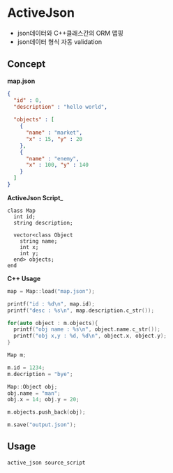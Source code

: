 ActiveJson
==========

* json데이터와 C++클래스간의 ORM 맵핑
* json데이터 형식 자동 validation

Concept
----
__map.json__
```JSON
{
  "id" : 0,
  "description" : "hello world",
  
  "objects" : [
    {
      "name" : "market",
      "x" : 15, "y" : 20
    },
    {
      "name" : "enemy",
      "x" : 100, "y" : 140
    }
  ]
}
```
__ActiveJson Script___
```
class Map
  int id;
  string description;
  
  vector<class Object
    string name;
    int x;
    int y;
  end> objects;
end
```
__C++ Usage__
```C++
map = Map::load("map.json");

printf("id : %d\n", map.id);
printf("desc : %s\n", map.description.c_str());

for(auto object : m.objects){
  printf("obj name : %s\n", object.name.c_str());
  printf("obj x,y : %d, %d\n", object.x, object.y);
}
```
```C++
Map m;

m.id = 1234;
m.decription = "bye";

Map::Object obj;
obj.name = "man";
obj.x = 14; obj.y = 20;

m.objects.push_back(obj);

m.save("output.json");
```

Usage
----
```
active_json source_script
```

